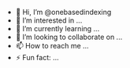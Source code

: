 - 👋 Hi, I’m @onebasedindexing 
- 👀 I’m interested in ...
- 🌱 I’m currently learning ...
- 💞️ I’m looking to collaborate on ...
- 📫 How to reach me ...
- ⚡ Fun fact: ...

<!---
onebasedindexing/onebasedindexing is a ✨ special ✨ repository because its `README.md` (this file) appears on your GitHub profile.
You can click the Preview link to take a look at your changes.
--->

